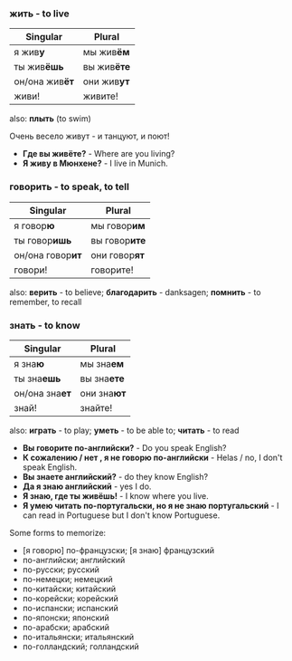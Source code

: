 ### **жить** - to live

| Singular | Plural |
| ------------- | ------------- |
| я жив**у** | мы жив**ём** |
| ты жив**ёшь** | вы жив**ёте** |
| он/она жив**ёт** | они жив**ут** |
| живи! | живите! |

also: **плыть** (to swim)

Очень весело живут - и танцуют, и поют!

- **Где вы живёте?** -  Where are you living?
- **Я живу в Мюнхене?** - I live in Munich.

### **говорить** - to speak, to tell

| Singular | Plural |
| ------------- | ------------- |
| я говор**ю** | мы говор**им** |
| ты говор**ишь** | вы говор**ите** |
| он/она говор**ит** | они говор**ят** |
| говори! | говорите! |

also: **верить** - to believe; **благодарить** - danksagen; **помнить** - to remember, to recall

### **знать** - to know

| Singular | Plural |
| ------------- | ------------- |
| я зна**ю** | мы зна**ем** |
| ты зна**ешь** | вы зна**ете** |
| он/она зна**ет** | они зна**ют** |
| знай! | знайте! |

also: **играть** - to play; **уметь** - to be able to; **читать** - to read

- **Вы говорите по-английски?** - Do you speak English?
- **К сожалению / нет , я не говорю по-английски** - Helas / no, I don't speak English.
- **Вы знаете английский?** - do they know English?
- **Да я знаю английский** - yes I do.
- **Я знаю, где ты живёшь!** - I know where you live.
- **Я умею читать по-португальски, но я не знаю португальский** - I can read in Portuguese but I don't know Portuguese.

Some forms to memorize:

* [я говорю] по-французски; [я знаю] французский
* по-английски; английский
* по-русски; русский
* по-немецки; немецкий
* по-китайски; китайский
* по-корейски; корейский
* по-испански; испанский
* по-японски; японский
* по-арабски; арабский
* по-итальянски; итальянский
* по-голландский; голландский


